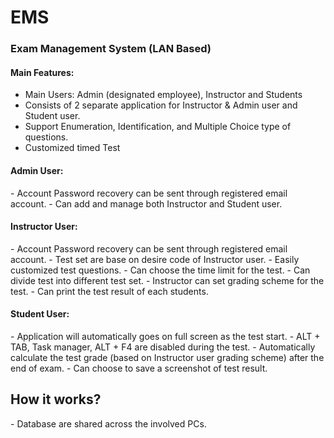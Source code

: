 # EMS

<h3>Exam Management System (LAN Based)</h3>


<h4>Main Features:</h4>
<ul>
  <li>Main Users: Admin (designated employee), Instructor and Students</li>
  <li>Consists of 2 separate application for Instructor & Admin user and Student user.</li>
  <li>Support Enumeration, Identification, and Multiple Choice type of questions.</li>
  <li>Customized timed Test</li>
</ul>

<h4>Admin User:</h4>
- Account Password recovery can be sent through registered email account.
- Can add and manage both Instructor and Student user.


<h4>Instructor User:</h4>
- Account Password recovery can be sent through registered email account.
- Test set are base on desire code of Instructor user.
- Easily customized test questions.
- Can choose the time limit for the test.
- Can divide test into different test set. 
- Instructor can set grading scheme for the test.
- Can print the test result of each students.


<h4>Student User:</h4>
- Application will automatically goes on full screen as the test start.
- ALT + TAB, Task manager, ALT + F4 are disabled during the test.
- Automatically calculate the test grade (based on Instructor user grading scheme) after the end of exam.
- Can choose to save a screenshot of test result.


<h2>How it works?</h2>
- Database are shared across the involved PCs.
